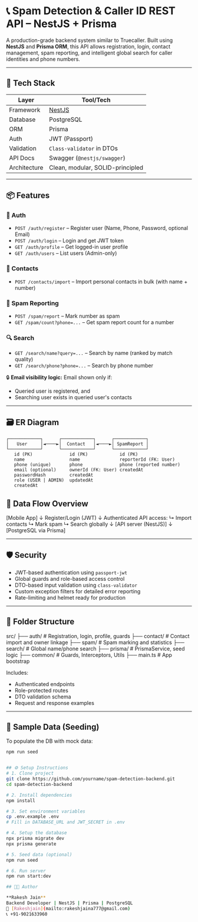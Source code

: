 # 📞 Spam Detection & Caller ID REST API – NestJS + Prisma

A production-grade backend system similar to Truecaller. Built using **NestJS** and **Prisma ORM**, this API allows registration, login, contact management, spam reporting, and intelligent global search for caller identities and phone numbers.

---

## 🚀 Tech Stack

| Layer         | Tool/Tech                       |
|---------------|---------------------------------|
| Framework     | [NestJS](https://nestjs.com/)   |
| Database      | PostgreSQL                      |
| ORM           | Prisma                          |
| Auth          | JWT (Passport)                  |
| Validation    | `Class-validator` in DTOs       |
| API Docs      | Swagger (`@nestjs/swagger`)     |
| Architecture  | Clean, modular, SOLID-principled|

---

## 📦 Features

### 👤 Auth
- `POST /auth/register` – Register user (Name, Phone, Password, optional Email)
- `POST /auth/login` – Login and get JWT token
- `GET /auth/profile` – Get logged-in user profile
- `GET /auth/users` – List users (Admin-only)

### 📇 Contacts
- `POST /contacts/import` – Import personal contacts in bulk (with name + number)

### 🚫 Spam Reporting
- `POST /spam/report` – Mark number as spam
- `GET /spam/count?phone=...` – Get spam report count for a number

### 🔍 Search
- `GET /search/name?query=...` – Search by name (ranked by match quality)
- `GET /search/phone?phone=...` – Search by phone number

🔒 **Email visibility logic:** Email shown only if:
- Queried user is registered, and
- Searching user exists in queried user's contacts

---

## 🗃️ ER Diagram

```plaintext
┌────────────┐      ┌────────────┐      ┌────────────┐
│   User     │◄────►│  Contact   │◄────►│ SpamReport │
└────────────┘      └────────────┘      └────────────┘
   id (PK)              id (PK)            id (PK)  
   name                 name               reporterId (FK: User)
   phone (unique)       phone              phone (reported number)
   email (optional)     ownerId (FK: User) createdAt
   passwordHash         createdAt          
   role (USER | ADMIN)  updatedAt          
   createdAt
```                       

## 🔁 Data Flow Overview

[Mobile App]
     ↓
Register/Login (JWT)
     ↓
Authenticated API access:
  ↳ Import contacts
  ↳ Mark spam
  ↳ Search globally
     ↓
[API server (NestJS)]
     ↓
[PostgreSQL via Prisma]


---

## 🛡️ Security

- JWT-based authentication using `passport-jwt`
- Global guards and role-based access control
- DTO-based input validation using `class-validator`
- Custom exception filters for detailed error reporting
- Rate-limiting and helmet ready for production

---

## 📂 Folder Structure

src/
├── auth/         # Registration, login, profile, guards
├── contact/      # Contact import and owner linkage
├── spam/         # Spam marking and statistics
├── search/       # Global name/phone search
├── prisma/       # PrismaService, seed logic
├── common/       # Guards, Interceptors, Utils
├── main.ts       # App bootstrap


Includes:

- Authenticated endpoints
- Role-protected routes
- DTO validation schema
- Request and response examples

---

## 🧪 Sample Data (Seeding)

To populate the DB with mock data:

```bash
npm run seed


## ⚙️ Setup Instructions
# 1. Clone project
git clone https://github.com/yourname/spam-detection-backend.git
cd spam-detection-backend

# 2. Install dependencies
npm install

# 3. Set environment variables
cp .env.example .env
# Fill in DATABASE_URL and JWT_SECRET in .env

# 4. Setup the database
npx prisma migrate dev
npx prisma generate

# 5. Seed data (optional)
npm run seed

# 6. Run server
npm run start:dev

## 👨‍💻 Author

**Rakesh Jain**  
Backend Developer | NestJS | Prisma | PostgreSQL  
📧 [Rakeshjain](mailto:rakeshjaina777@gmail.com)  
📞 +91-9021633960  

